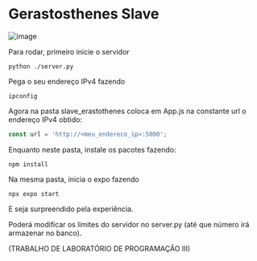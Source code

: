 # Gerastosthenes Slave

![image](https://github.com/germaneagle0/Gerastosthenes-Slave/assets/59073055/f44c06ab-6561-4c30-b74d-b17d6645cc25)

Para rodar, primeiro inicie o servidor
```console
python ./server.py
```
Pega o seu endereço IPv4 fazendo
```console
ipconfig
```
Agora na pasta slave_erastothenes coloca em App.js na constante url o endereço IPv4 obtido:
```js
const url = 'http://<meu_endereco_ip>:5000';
```
Enquanto neste pasta, instale os pacotes fazendo:
```console
npm install
```
Na mesma pasta, inicia o expo fazendo
```console
npx expo start
```
E seja surpreendido pela experiência.

Poderá modificar os limites do servidor no server.py (até que número irá armazenar no banco).

(TRABALHO DE LABORATÓRIO DE PROGRAMAÇÃO III)
